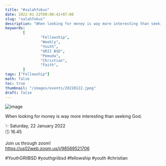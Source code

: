 ```yaml
---
title: "#salahfokus"
date: 2022-01-22T00:00:41+07:00
slug: "salahfokus"
description: "When looking for money is way more interesting than seeking God."
keywords:
        [
                "Fellowship",
                "Weekly",
                "Youth",
                "GRII BSD",
                "Pemuda",
                "Christian",
                "Faith",
        ]
tags: ["Fellowship"]
math: false
toc: true
thumbnail: "/images/events/20220122.jpeg"
draft: false
---
```


![image](/images/events/20220122.jpeg)

When looking for money is way more interesting than seeking God.

✨ Saturday, 22 January 2022\
🕓 16.45

Join us through zoom!\
https://us02web.zoom.us/j/98569521706

#YouthGRIIBSD #youthgriibsd #fellowship #youth #christian

